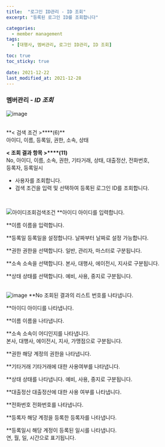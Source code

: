 ```yaml
---
title:  "로그인 ID관리 - ID 조회"
excerpt: "등록된 로그인 ID를 조회합니다"

categories:
  - member management
tags:
  - [대행사, 멤버관리, 로그인 ID관리, ID 조회]

toc: true
toc_sticky: true
 
date: 2021-12-22
last_modified_at: 2021-12-28
---
```

### 멤버관리 - *ID 조회*
![image](https://user-images.githubusercontent.com/95394003/147541464-65ad614d-9c1f-41a6-a4de-f2acdd713488.png)

 <br>
**< 검색 조건 >****(6)**
<br>아이디, 이름, 등록일, 권한, 소속, 상태

**< 조회 결과 항목 >****(11)**
<br>No, 아이디, 이름, 소속, 권한, 기타거래, 상태, 대출정산, 전화번호,<br>등록자, 등록일시


- 사용자를 조회합니다.
- 검색 조건을 입력 및 선택하여 등록된 로그인 ID를 조회합니다.


<br>

![아이디조회검색조건](https://user-images.githubusercontent.com/95394003/146885311-b63104fc-ad9a-4f81-8c9d-363fb430c48e.jpeg)
**아이디
아이디를 입력합니다.

**이름
이름을 입력합니다.

**등록일
등록일을 설정합니다. 날짜부터 날짜로 설정 가능합니다.

**권한
권한을 선택합니다. 일반, 관리자, 마스터로 구분됩니다.

**소속
소속을 선택합니다. 본사, 대행사, 에이전시, 지사로 구분됩니다.

**상태
상태를 선택합니다. 예비, 사용, 중지로 구분됩니다.
<br>
<br>

![image](https://user-images.githubusercontent.com/95394003/146885254-78bf8060-da6d-48dd-83bf-f2c10ca2ffc3.png)
**No
조회된 결과의 리스트 번호를 나타냅니다.

**아이디
아이디를 나타냅니다.

**이름
이름을 나타냅니다.

**소속
소속이 어디인지를 나타냅니다.<br>
본사, 대행사, 에이전시, 지사, 가맹점으로 구분됩니다.

**권한
해당 계정의 권한을 나타냅니다.

**기타거래
기타거래에 대한 사용여부를 나타냅니다.

**상태
상태를 나타냅니다. 예비, 사용, 중지로 구분됩니다.

**대출정산
대출정산에 대한 사용 여부를 나타냅니다.

**전화번호
전화번호를 나타냅니다.

**등록자
해당 계정을 등록한 등록자를 나타냅니다.

**등록일시
해당 계정이 등록된 일시를 나타냅니다.<br>연, 월, 일, 시간으로 표기됩니다.